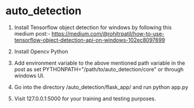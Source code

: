 # auto_detection
1. Install Tensorflow object detection for windows by following this medium post:-
https://medium.com/@rohitrpatil/how-to-use-tensorflow-object-detection-api-on-windows-102ec8097699

2. Install Opencv Python

3. Add environment variable to the above mentioned path variable in the post as set PYTHONPATH="/path/to/auto_detection/core" or through windows UI.

4. Go into the directory /auto_detection/flask_app/ and run python app.py

5. Visit 127.0.0.1:5000 for your training and testing purposes.
